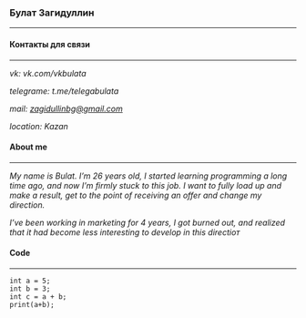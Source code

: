 ### Булат Загидуллин

*********

#### Контакты для связи

*********


*vk: vk.com/vkbulata*

*telegrame: t.me/telegabulata*

*mail: zagidullinbg@gmail.com*

*location: Kazan*

#### About me

*********

*My name is Bulat. I’m 26 years old, I started learning programming a long time ago, and now I’m firmly stuck to this job. I want to fully load up and make a result, get to the point of receiving an offer and change my direction.*

*I’ve been working in marketing for 4 years, I got burned out, and realized that it had become less interesting to develop in this directioт*

#### Code

*********


```
int a = 5; 
int b = 3; 
int c = a + b;
print(a+b);
``` 
